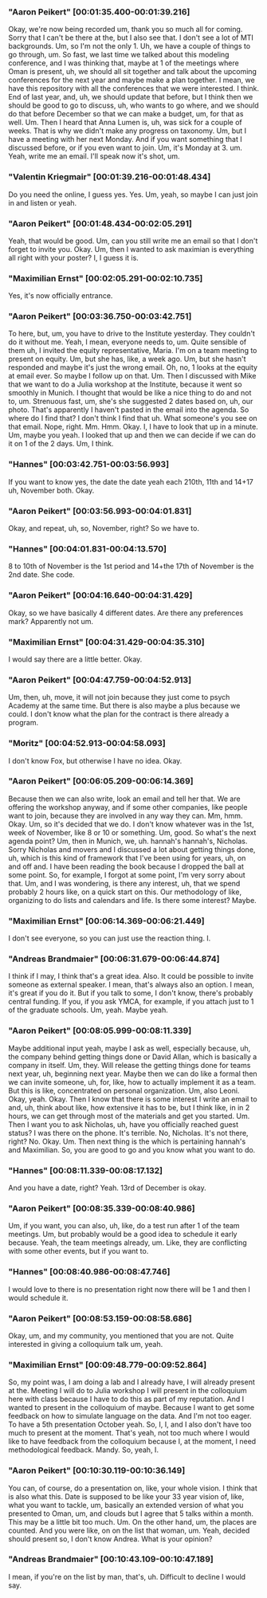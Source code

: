 

### "Aaron Peikert" [00:01:35.400-00:01:39.216]
Okay, we're now being recorded um, thank you so much all for coming. Sorry that I can't be there at the, but I also see that. I don't see a lot of MTI backgrounds. Um, so I'm not the only 1.
Uh, we have a couple of things to go through, um.
So fast, we last time we talked about this modeling conference, and I was thinking that, maybe at 1 of the meetings where Oman is present, uh, we should all sit together and talk about the upcoming conferences for the next year and maybe make a plan together.
I mean, we have this repository with all the conferences that we were interested. I think.
End of last year, and, uh, we should update that before, but I think then we should be good to go to discuss, uh, who wants to go where, and we should do that before December so that we can make a budget, um, for that as well. Um.
Then I heard that Anna Lumen is, uh, was sick for a couple of weeks. That is why we didn't make any progress on taxonomy. Um, but I have a meeting with her next Monday. And if you want something that I discussed before, or if you even want to join.
Um, it's Monday at 3. um.
Yeah, write me an email.
I'll speak now it's shot, um.


### "Valentin Kriegmair" [00:01:39.216-00:01:48.434]
Do you need the online, I guess yes. Yes. Um, yeah, so maybe I can just join in and listen or yeah.


### "Aaron Peikert" [00:01:48.434-00:02:05.291]
Yeah, that would be good. Um, can you still write me an email so that I don't forget to invite you. Okay. Um, then I wanted to ask maximian is everything all right with your poster? I, I guess it is.


### "Maximilian Ernst" [00:02:05.291-00:02:10.735]
Yes, it's now officially entrance.


### "Aaron Peikert" [00:03:36.750-00:03:42.751]
To here, but, um, you have to drive to the Institute yesterday. They couldn't do it without me.
Yeah, I mean, everyone needs to, um.
Quite sensible of them uh, I invited the equity representative, Maria. I'm on a team meeting to present on equity. Um, but she has, like, a week ago. Um, but she hasn't responded and maybe it's just the wrong email.
Oh, no, 1 looks at the equity at email ever. So maybe I follow up on that. Um.
Then I discussed with Mike that we want to do a Julia workshop at the Institute, because it went so smoothly in Munich. I thought that would be like a nice thing to do and not to, um.
Strenuous fast, um, she's she suggested 2 dates based on, uh, our photo.
That's apparently I haven't pasted in the email into the agenda. So where do I find that? I don't think I find that uh.
What someone's you see on that email.
Nope, right. Mm. Hmm. Okay. I, I have to look that up in a minute. Um, maybe you yeah.
I looked that up and then we can decide if we can do it on 1 of the 2 days. Um, I think.


### "Hannes" [00:03:42.751-00:03:56.993]
If you want to know yes, the date the date yeah each 210th, 11th and 14+17 uh, November both. Okay.


### "Aaron Peikert" [00:03:56.993-00:04:01.831]
Okay, and repeat, uh, so, November, right? So we have to.


### "Hannes" [00:04:01.831-00:04:13.570]
8 to 10th of November is the 1st period and 14+the 17th of November is the 2nd date. She code.


### "Aaron Peikert" [00:04:16.640-00:04:31.429]
Okay, so we have basically 4 different dates.
Are there any preferences mark? Apparently not um.


### "Maximilian Ernst" [00:04:31.429-00:04:35.310]
I would say there are a little better. Okay.


### "Aaron Peikert" [00:04:47.759-00:04:52.913]
Um, then, uh, move, it will not join because they just come to psych Academy at the same time. But there is also maybe a plus because we could.
I don't know what the plan for the contract is there already a program.


### "Moritz" [00:04:52.913-00:04:58.093]
I don't know Fox, but otherwise I have no idea. Okay.


### "Aaron Peikert" [00:06:05.209-00:06:14.369]
Because then we can also write, look an email and tell her that.
We are offering the workshop anyway, and if some other companies, like people want to join, because they are involved in any way they can.
Mm, hmm. Okay. Um, so it's decided that we do.
I don't know whatever was in the 1st, week of November, like 8 or 10 or something.
Um, good. So what's the next agenda point? Um, then in Munich, we, uh.
hannah's hannah's, Nicholas. Sorry Nicholas and movers and I discussed a lot about getting things done, uh, which is this kind of framework that I've been using for years, uh, on and off and.
I have been reading the book because I dropped the ball at some point. So, for example, I forgot at some point, I'm very sorry about that. Um, and I was wondering, is there any interest, uh, that we spend probably 2 hours like, on a quick start on this.
Our methodology of like, organizing to do lists and calendars and life. Is there some interest? Maybe.


### "Maximilian Ernst" [00:06:14.369-00:06:21.449]
I don't see everyone, so you can just use the reaction thing. I.


### "Andreas Brandmaier" [00:06:31.679-00:06:44.874]
I think if I may, I think that's a great idea. Also. It could be possible to invite someone as external speaker.
I mean, that's always also an option. I mean, it's great if you do it.
But if you talk to some, I don't know, there's probably central funding. If you, if you ask YMCA, for example, if you attach just to 1 of the graduate schools. Um, yeah. Maybe yeah.


### "Aaron Peikert" [00:08:05.999-00:08:11.339]
Maybe additional input yeah, maybe I ask as well, especially because, uh, the company behind getting things done or David Allan, which is basically a company in itself. Um, they.
Will release the getting things done for teams next year, uh, beginning next year. Maybe then we can do like a formal then we can invite someone, uh, for, like, how to actually implement it as a team. But this is like, concentrated on personal organization. Um, also Leoni.
Okay, yeah. Okay. Then I know that there is some interest I write an email to and, uh, think about like, how extensive it has to be, but I think like, in in 2 hours, we can get through most of the materials and get you started. Um.
Then I want you to ask Nicholas, uh, have you officially reached guest status?
I was there on the phone. It's terrible. No, Nicholas. It's not there, right? No. Okay. Um.
Then next thing is the which is pertaining hannah's and Maximilian.
So, you are good to go and you know what you want to do.


### "Hannes" [00:08:11.339-00:08:17.132]
And you have a date, right? Yeah. 13rd of December is okay.


### "Aaron Peikert" [00:08:35.339-00:08:40.986]
Um, if you want, you can also, uh, like, do a test run after 1 of the team meetings.
Um, but probably would be a good idea to schedule it early because.
Yeah, the team meetings already, um.
Like, they are conflicting with some other events, but if you want to.


### "Hannes" [00:08:40.986-00:08:47.746]
I would love to there is no presentation right now there will be 1 and then I would schedule it.


### "Aaron Peikert" [00:08:53.159-00:08:58.686]
Okay, um, and my community, you mentioned that you are not.
Quite interested in giving a colloquium talk um, yeah.


### "Maximilian Ernst" [00:09:48.779-00:09:52.864]
So, my point was, I am doing a lab and I already have, I will already present at the.
Meeting I will do to Julia workshop I will present in the colloquium here with class because I have to do this as part of my reputation.
And I wanted to present in the colloquium of maybe.
Because I want to get some feedback on how to simulate language on the data.
And I'm not too eager.
To have a 5th presentation October yeah.
So, I, I, and I also don't have too much to present at the moment.
That's yeah, not too much where I would like to have feedback from the colloquium because I, at the moment, I need methodological feedback. Mandy.
So, yeah, I.


### "Aaron Peikert" [00:10:30.119-00:10:36.149]
You can, of course, do a presentation on, like, your whole vision. I think that is also what this.
Date is supposed to be like your 33 year vision of, like, what you want to tackle, um, basically an extended version of what you presented to Oman, um, and clouds but I agree that 5 talks within a month. This may be a little bit too much. Um.
On the other hand, um, the places are counted.
And you were like, on on the list that woman, um.
Yeah, decided should present so, I don't know Andrea. What is your opinion?


### "Andreas Brandmaier" [00:10:43.109-00:10:47.189]
I mean, if you're on the list by man, that's, uh.
Difficult to decline I would say.